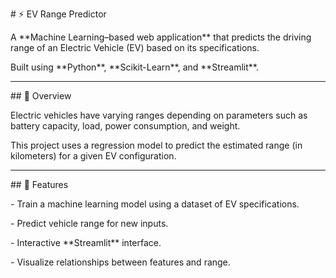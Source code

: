 \# ⚡ EV Range Predictor



A \*\*Machine Learning–based web application\*\* that predicts the driving range of an Electric Vehicle (EV) based on its specifications.  

Built using \*\*Python\*\*, \*\*Scikit-Learn\*\*, and \*\*Streamlit\*\*.



---



\## 🚀 Overview

Electric vehicles have varying ranges depending on parameters such as battery capacity, load, power consumption, and weight.  

This project uses a regression model to predict the estimated range (in kilometers) for a given EV configuration.



---



\## 🧠 Features

\- Train a machine learning model using a dataset of EV specifications.

\- Predict vehicle range for new inputs.

\- Interactive \*\*Streamlit\*\* interface.

\- Visualize relationships between features and range.




